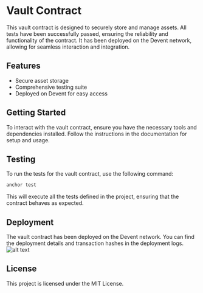 # Vault Contract

This vault contract is designed to securely store and manage assets. All tests have been successfully passed, ensuring the reliability and functionality of the contract. It has been deployed on the Devent network, allowing for seamless interaction and integration.

## Features
- Secure asset storage
- Comprehensive testing suite
- Deployed on Devent for easy access

## Getting Started
To interact with the vault contract, ensure you have the necessary tools and dependencies installed. Follow the instructions in the documentation for setup and usage.

## Testing
To run the tests for the vault contract, use the following command:

```bash
anchor test
```
This will execute all the tests defined in the project, ensuring that the contract behaves as expected.
## Deployment
The vault contract has been deployed on the Devent network. You can find the deployment details and transaction hashes in the deployment logs.
![alt text](<Screenshot 2025-07-09 at 10.03.33 AM.png>)

## License
This project is licensed under the MIT License.